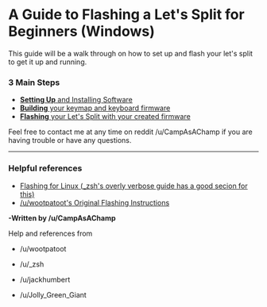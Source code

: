 # A Guide to Flashing a Let's Split for Beginners (Windows)

This guide will be a walk through on how to set up and flash your let's split to get it up and running.

### 3 Main Steps

- [**Setting Up** and Installing Software](https://github.com/CampAsAChamp/LetsSplitWindowsGuide/blob/master/Setting%20Up.md)
- [**Building** your keymap and keyboard firmware](https://github.com/CampAsAChamp/LetsSplitWindowsGuide/blob/master/Building%20Firmware.md)
- [**Flashing** your Let's Split with your created firmware](https://github.com/CampAsAChamp/LetsSplitWindowsGuide/blob/master/Flashing%20Firmware.md)

Feel free to contact me at any time on reddit /u/CampAsAChamp if you are having trouble or have any questions.

-----

### Helpful references

- [Flashing for Linux (_zsh's overly verbose guide has a good secion for this)](https://gist.github.com/nicinabox/3582fc89470a3f4efc9ed194f12fabfb)
- [/u/wootpatoot's Original Flashing Instructions](https://www.reddit.com/r/MechanicalKeyboards/comments/4w81ft/guidelets_split_flashing_instructions_windows/?ref=share&ref_source=link)


**-Written by /u/CampAsAChamp**

Help and references from

- /u/wootpatoot

- /u/_zsh

- /u/jackhumbert

- /u/Jolly_Green_Giant
